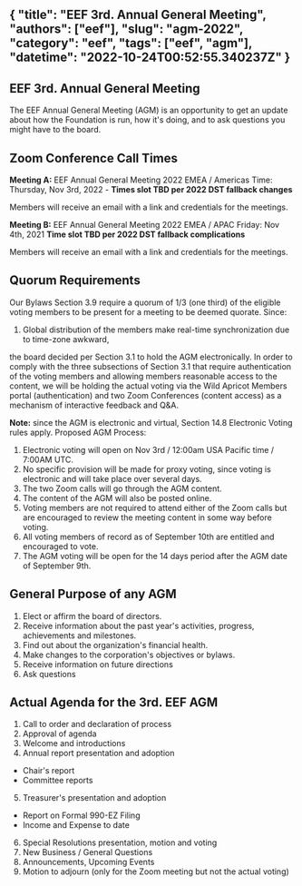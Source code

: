 {
  "title": "EEF 3rd. Annual General Meeting",
  "authors": ["eef"],
  "slug": "agm-2022",
  "category": "eef",
  "tags": ["eef", "agm"],
  "datetime": "2022-10-24T00:52:55.340237Z"
}
---
 EEF 3rd. Annual General Meeting
---

The EEF Annual General Meeting (AGM) is an opportunity to get an update about how the Foundation is run,
how it's doing, and to ask questions you might have to the board.

## Zoom Conference Call Times

**Meeting A:** EEF Annual General Meeting 2022 EMEA / Americas
Time: Thursday, Nov 3rd, 2022 - **Times slot TBD per 2022 DST fallback changes**

Members will receive an email with a link and credentials for the meetings.

**Meeting B:** EEF Annual General Meeting 2022 EMEA / APAC
Friday: Nov 4th, 2021 **Time slot TBD per 2022 DST fallback complications**

Members will receive an email with a link and credentials for the meetings.

## Quorum Requirements
Our Bylaws Section 3.9 require a quorum of 1/3 (one third) of the eligible voting members to be present for a meeting to be deemed quorate.
Since:
1. Global distribution of the members make real-time synchronization due to time-zone awkward,

the board decided per Section 3.1 to hold the AGM electronically. In order to comply with the three subsections of Section 3.1 that require authentication of the voting members and allowing members reasonable access to the content, we will be holding the actual voting via the Wild Apricot Members portal (authentication) and two Zoom Conferences (content access) as a mechanism of interactive feedback and Q&A.

**Note:** since the AGM is electronic and virtual, Section 14.8 Electronic Voting rules apply.
Proposed AGM Process:
1. Electronic voting will open on Nov 3rd / 12:00am USA Pacific time / 7:00AM UTC.
2. No specific provision will be made for proxy voting, since voting is electronic and will take place over several days.
3. The two Zoom calls will go through the AGM content.
4. The content of the AGM will also be posted online.
5. Voting members are not required to attend either of the Zoom calls but are encouraged to review the meeting content in some way before voting.
6. All voting members of record as of September 10th are entitled and encouraged to vote.
7. The AGM voting will be open for the 14 days period after the AGM date of September 9th.

## General Purpose of any AGM
1. Elect or affirm the board of directors.
2. Receive information about the past year's activities, progress, achievements and milestones.
3. Find out about the organization's financial health.
4. Make changes to the corporation's objectives or bylaws.
5. Receive information on future directions
6. Ask questions

## Actual Agenda for the 3rd. EEF AGM
1. Call to order and declaration of process
2. Approval of agenda
3. Welcome and introductions
4. Annual report  presentation and adoption
* Chair's report
* Committee reports
5. Treasurer's  presentation and adoption
* Report on Formal 990-EZ Filing
* Income and Expense to date
6. Special Resolutions  presentation, motion and voting
7. New Business / General Questions
8. Announcements, Upcoming Events
9. Motion to adjourn (only for the Zoom meeting but not the actual voting)
